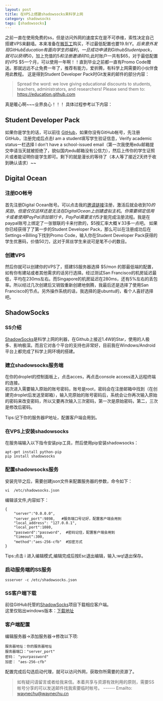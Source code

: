 ```yaml
---
layout: post
title: 在VPS上搭建shadowsocks来科学上网
category: shadowsocks
tags: [shadowsocks]
---
```



之前一直在使用免费的ss，但是访问外网的速度实在是不可恭维，索性决定自己搭建VPS来翻墙。本来准备在[搬瓦工](https://bandwagonhost.com/)购买，不过最低配置也要$19.9/Y。  
后来意外发现 GitHub Education 有面向学生的福利，一旦成功申请到Github Student pack，就可以获得$50，加上充值的$5和注册邀请码$10,此时账户一共有$65，对于最低配置的VPS $5一个月，可以使用一年啊！！直到毕业之前都一直有Promo Code赠送。那就远远不止免费一年了，推荐有能力，爱折腾，有科学上网需要的小伙伴食用此教程。
这是得到Student Developer Pack时Git发来的邮件的部分内容：

> Spread the word: we love giving educational discounts to students, teachers, administrators, and researchers! Please send them to:  
        https://education.github.com 

真是暖心啊~~~业界良心！！！
具体过程参考以下内容：

## Student Developer Pack

如果你是学生的话，可以前往 [GitHub](https://education.github.com/)，如果你没有GitHub帐号，先注册GitHub，注册完成后点击I am a student填写学生验证信息，Verify academic status一栏选择
I don't have a school-issued email（第一次我使用edu邮箱提交申请当天就被拒绝了，貌似国内edu邮箱没有公信力），然后上传你的学生证照片或者能证明你是学生即可。剩下的就是漫长的等待了（本人等了接近2天终于收到确认请求）~~

##  Digital Ocean

### 注册DO帐号

首先注册Digital Ocean账号。可以点击我的[邀请链接](https://m.do.co/c/6d3c33c4b39e)注册，激活后就会收到$10的奖励，但是仅仅这样还是无法在Digital Ocean上创建虚拟主机。你需要绑定信用卡或者使用PayPal添加银行卡，PayPal需要支付$5才能完成注册流程。我是在paypal账号上绑定了一张银联的卡来付款的，$5按汇率大概￥33多一点吧。
如果你已经获得了了第一步的Student Developer Pack，那么可以在注册成功后在Settings->Billing下找到Promo Code，输入你在Student Developer Pack获得的学生优惠码，价值50刀，这对于屌丝学生来说可是笔不小的数目。

### 创建VPS

然后你就可以创建你的VPS了，搭建SS服务器选择 $5/mon 的那最低端的配置，如有你有建站或者其他需求的话另行选择。经过测试San Francisco的机房延迟最低，平均在230ms左右。而Singapore的机房延迟在280ms，还有5%左右的丢包率。所以经过几次创建后又销毁重新创建地倒腾，我最后还是选择了使用San Francisco的节点。另外操作系统的话，我选择的是ubuntu的，看个人喜好选择吧。

## ShadowSocks

### SS介绍
[ShadowSocks](https://github.com/shadowsocks)是科学上网的利器，在Github上接近1.4W的Star，使用的人极多、影响极深。而且它对各个平台的支持也非常好，目前我在Windows/Android平台上都完成了科学上网环境的搭建。

### 建立shadowsocks服务端

在你的droplet的控制面板上，点击acces，再点击console access进入远程终端的连接。  
初次进入需要输入原始的账号密码，账号是root，密码会在注册邮箱中找到（在创建完droplet后发送至邮箱），输入完原始的账号密码后，系统会让你再次输入原始的密码来改变密码，所以又要再次输入三次密码，第一次是原始密码，第二，三次是修改后密码。

Tips:记下你的服务器IP地址，配置客户端会用到。

### 在VPS上安装shadowsocks

在服务端输入以下指令安装pip工具，然后使用pip安装shadowsocks：

```shell
apt-get install python-pip
pip install shadowsocks
```

### 配置shadowsocks服务

安装完毕之后，需要创建json文件来配置服务器的参数，命令如下：
 
```shell
vi  /etc/shadowsocks.json
```
编辑该文件,内容如下：

```shell
{
    "server":"0.0.0.0",
    "server_port":9898,   #服务端口号记好，配置客户端会用到
    "local_address": "127.0.0.1",
    "local_port":1080,
    "password":"password",  #密码记住，配置客户端会用到
    "timeout":300,
    "method":"aes-256-cfb"  #加密方式
}
```

Tips:点击 i 进入编辑模式,编辑完成后按Esc退出编辑，输入:wq!退出保存。


### 启动服务端的SS服务


```shell
ssserver -c /etc/shadowsocks.json 
```

###  SS客户端下载

前往GitHub托管的[ShadowSocks](https://github.com/shadowsocks)项目下载相应客户端。  
这里仅贴出windows版本：[下载地址](https://github.com/shadowsocks/shadowsocks-csharp/releases/download/2.5.6/Shadowsocks-win-2.5.6.zip)

###  客户端配置

编辑服务器->添加服务器->修改以下项:

```
服务器地址：你的服务器地址
服务器端口："server_port"
密码： "yourpassword"
加密： "aes-256-cfb"
```

配置完成后勾选启动代理，就可以访问外网，获取你所需要的资源了。

> 如有疑问请留言或者给我来信。本着共享与资源有效利用的原则，需要SS帐号分享的可以发送邮件找我索要临时帐号。   ------ Emailto: waynechu@waynechu.cn
